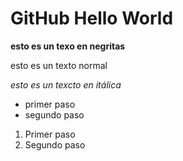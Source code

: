 # GitHub Hello World

**esto es un texo en negritas**

esto es un texto normal

*esto es un texcto en itálica*

* primer paso
* segundo paso

1. Primer paso
2. Segundo paso
